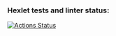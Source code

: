 ### Hexlet tests and linter status:
[![Actions Status](https://github.com/danielvinogradov/fullstack-javascript-project-44/workflows/hexlet-check/badge.svg)](https://github.com/danielvinogradov/fullstack-javascript-project-44/actions)